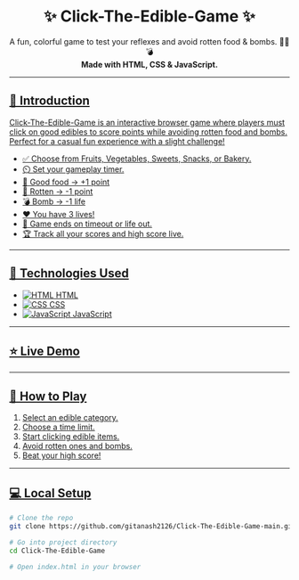 <p align="center">
  <h1 align="center">✨ Click-The-Edible-Game ✨</h1>
</p>

<p align="center">
  A fun, colorful game to test your reflexes and avoid rotten food & bombs. 🍎🍩💣<br>
  <strong>Made with HTML, CSS & JavaScript.</strong>
</p>

<p align="center">
  <a href="https://github.com/gitanash2126/Click-The-Edible-Game-main">
</p>

---

## 📌 Introduction

Click-The-Edible-Game is an interactive browser game where players must click on good edibles to score points while avoiding rotten food and bombs. Perfect for a casual fun experience with a slight challenge!

- ✅ Choose from Fruits, Vegetables, Sweets, Snacks, or Bakery.
- ⏲️ Set your gameplay timer.
- 🍎 Good food → +1 point
- 🤢 Rotten → -1 point
- 💣 Bomb → -1 life
- ❤️ You have 3 lives!
- 🏁 Game ends on timeout or life out.
- 🏆 Track all your scores and high score live.

---

## 🚀 Technologies Used

- ![HTML](https://img.icons8.com/color/24/html-5--v1.png) HTML
- ![CSS](https://img.icons8.com/color/24/css3.png) CSS
- ![JavaScript](https://img.icons8.com/color/24/javascript--v1.png) JavaScript

---

## ⭐ Live Demo
---

## 🧩 How to Play

1. Select an edible category.
2. Choose a time limit.
3. Start clicking edible items.
4. Avoid rotten ones and bombs.
5. Beat your high score!

---

## 💻 Local Setup

```bash
# Clone the repo
git clone https://github.com/gitanash2126/Click-The-Edible-Game-main.git

# Go into project directory
cd Click-The-Edible-Game

# Open index.html in your browser
